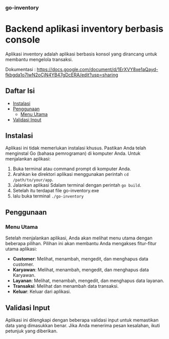 ### go-inventory

# Backend aplikasi inventory berbasis console

Aplikasi inventory adalah aplikasi berbasis konsol yang dirancang untuk membantu mengelola transaksi.

Dokumentasi : https://docs.google.com/document/d/1ErXVY8xe1aQayd-fkbgda1o7lwN2oCjN4YB47gDcERA/edit?usp=sharing


## Daftar Isi

- [Instalasi](#instalasi)
- [Penggunaan](#penggunaan)
  - [Menu Utama](#menu-utama)
- [Validasi Input](#validasi-input)

## Instalasi

Aplikasi ini tidak memerlukan instalasi khusus. Pastikan Anda telah menginstal Go (bahasa pemrograman) di komputer Anda. Untuk menjalankan aplikasi:

1. Buka terminal atau command prompt di komputer Anda.
2. Arahkan ke direktori aplikasi menggunakan perintah `cd /path/to/your/app`.
3. Jalankan aplikasi Sdalam terminal dengan perintah `go build`.
4. Setelah itu terdapat file go-inventory.exe
5. lalu buka terminal `./go-inventory`

## Penggunaan

### Menu Utama

Setelah menjalankan aplikasi, Anda akan melihat menu utama dengan beberapa pilihan. Pilihan ini akan membantu Anda mengakses fitur-fitur utama aplikasi:

- **Customer**: Melihat, menambah, mengedit, dan menghapus data customer.
- **Karyawan**: Melihat, menambah, mengedit, dan menghapus data Karyawan.
- **Layanan**: Melihat, menambah, mengedit, dan menghapus data layanan.
- **Transaksi**: Melihat dan menambah data transaksi.
- **Keluar**: Keluar dari aplikasi.

## Validasi Input

Aplikasi ini dilengkapi dengan beberapa validasi input untuk memastikan data yang dimasukkan benar. Jika Anda menerima pesan kesalahan, ikuti petunjuk yang diberikan.
